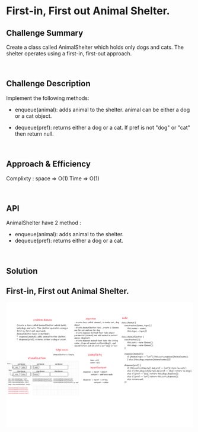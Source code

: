  # First-in, First out Animal Shelter.

## Challenge Summary

Create a class called AnimalShelter which holds only dogs and cats. The shelter operates using a first-in, first-out approach.

<br>

## Challenge Description
Implement the following methods:

* enqueue(animal): adds animal to the shelter. animal can be either a dog or a cat object.

* dequeue(pref): returns either a dog or a cat. If pref is not "dog" or "cat" then return null.

<br>

## Approach & Efficiency
Complixty :  space => O(1)
             Time => O(1)

<br>

## API
AnimalShelter have 2 method :
*  enqueue(animal): adds animal to the shelter.
*  dequeue(pref): returns either a dog or a cat.

<br>

## Solution

##  First-in, First out Animal Shelter.


![Animal_Shelter](../assets/AnimalShelter2.png)


